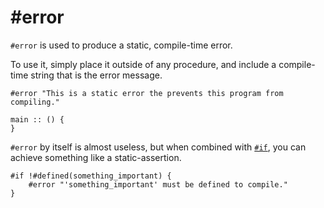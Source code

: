 # #error

`#error` is used to produce a static, compile-time error.

To use it, simply place it outside of any procedure, and
include a compile-time string that is the error message.

```onyx
#error "This is a static error the prevents this program from compiling."

main :: () {
}
```

`#error` by itself is almost useless, but when combined with
[`#if`](./if.md), you can achieve something like a static-assertion.

```onyx
#if !#defined(something_important) {
	#error "'something_important' must be defined to compile."
}
```
